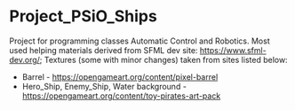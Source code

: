 # Project_PSiO_Ships
Project for programming classes Automatic Control and Robotics.
Most used helping materials derived from SFML dev site: https://www.sfml-dev.org/;
Textures (some with minor changes) taken from sites listed below:
- Barrel - https://opengameart.org/content/pixel-barrel
- Hero_Ship, Enemy_Ship, Water background - https://opengameart.org/content/toy-pirates-art-pack
